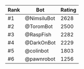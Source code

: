Rank|Bot|Rating
---|---|---
#1|@NimsiluBot|2628
#2|@ToromBot|2500
#3|@RaspFish|2282
#4|@DarkOnBot|2229
#5|@colinbot|1803
#6|@pawnrobot|1256

